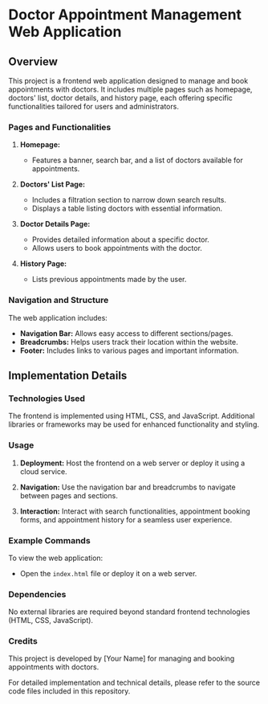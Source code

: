 # Doctor Appointment Management Web Application

## Overview

This project is a frontend web application designed to manage and book appointments with doctors. It includes multiple pages such as homepage, doctors' list, doctor details, and history page, each offering specific functionalities tailored for users and administrators.

### Pages and Functionalities

1. **Homepage:**
   - Features a banner, search bar, and a list of doctors available for appointments.

2. **Doctors' List Page:**
   - Includes a filtration section to narrow down search results.
   - Displays a table listing doctors with essential information.

3. **Doctor Details Page:**
   - Provides detailed information about a specific doctor.
   - Allows users to book appointments with the doctor.

4. **History Page:**
   - Lists previous appointments made by the user.

### Navigation and Structure

The web application includes:
- **Navigation Bar:** Allows easy access to different sections/pages.
- **Breadcrumbs:** Helps users track their location within the website.
- **Footer:** Includes links to various pages and important information.

## Implementation Details

### Technologies Used

The frontend is implemented using HTML, CSS, and JavaScript. Additional libraries or frameworks may be used for enhanced functionality and styling.

### Usage

1. **Deployment:**
   Host the frontend on a web server or deploy it using a cloud service.

2. **Navigation:**
   Use the navigation bar and breadcrumbs to navigate between pages and sections.

3. **Interaction:**
   Interact with search functionalities, appointment booking forms, and appointment history for a seamless user experience.

### Example Commands

To view the web application:
- Open the `index.html` file or deploy it on a web server.

### Dependencies

No external libraries are required beyond standard frontend technologies (HTML, CSS, JavaScript).

### Credits

This project is developed by [Your Name] for managing and booking appointments with doctors.

For detailed implementation and technical details, please refer to the source code files included in this repository.

